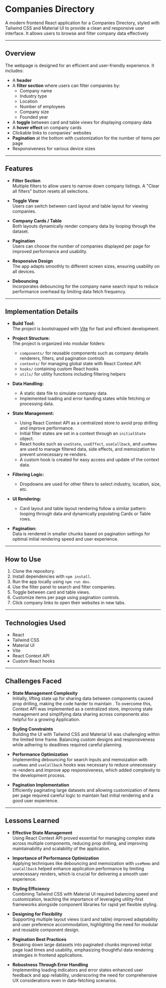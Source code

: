 # Companies Directory

A modern frontend React application for a Companies Directory, styled with Tailwind CSS and Material UI to provide a clean and responsive user interface.
It allows users to browse and filter company data effectively

---

## Overview

The webpage is designed for an efficient and user-friendly experience. It includes:

- A **header**
- A **filter section** where users can filter companies by:
  - Company name
  - Industry type
  - Location
  - Number of employees
  - Company size
  - Founded year
- A **toggle** between card and table views for displaying company data
- A **hover effect** on company cards
- Clickable links to companies' websites
- **Pagination** at the bottom with customization for the number of items per page
- Responsiveness for various device sizes

---

## Features

- **Filter Section**  
  Multiple filters to allow users to narrow down company listings. A "Clear all filters" button resets all selections.
  
- **Toggle View**  
  Users can switch between card layout and table layout for viewing companies.

- **Company Cards / Table**  
  Both layouts dynamically render company data by looping through the dataset.

- **Pagination**  
  Users can choose the number of companies displayed per page for improved performance and usability.

- **Responsive Design**  
  The app adapts smoothly to different screen sizes, ensuring usability on all devices.

- **Debouncing**  
  Incorporates debouncing for the company name search input to reduce performance overhead by limiting data fetch frequency.

---

## Implementation Details

- **Build Tool:**  
  The project is bootstrapped with [Vite](https://vitejs.dev/) for fast and efficient development.

- **Project Structure:**  
  The project is organized into modular folders:  
  - `components/` for reusable components such as company details renderers, filters, and pagination controls  
  - `contexts/` for managing global state with React Context API  
  - `hooks/` containing custom React hooks  
  - `utils/` for utility functions including filtering helpers  

- **Data Handling:**  
  - A static data file to simulate company data.  
  - Implemented loading and error handling states while fetching or processing data.

- **State Management:**  
  - Using React Context API as a centralized store to avoid prop drilling and improve performance.  
  - Initial filter states are set in a context through an `initialState` object.  
  - React hooks such as `useState`, `useEffect`, `useCallback`, and `useMemo` are used to manage filtered data, side effects, and memoization to prevent unnecessary re-renders.  
  - A custom hook is created for easy access and update of the context data.

- **Filtering Logic:**  
  - Dropdowns are used for other filters to select industry, location, size, etc.

- **UI Rendering:**  
  - Card layout and table layout rendering follow a similar pattern: looping through data and dynamically populating Cards or Table rows.  

- **Pagination:**  
  Data is rendered in smaller chunks based on pagination settings for optimal initial rendering speed and user experience.

---

## How to Use

1. Clone the repository.
2. Install dependencies with `npm install`.
3. Run the app locally using `npm run dev`.
4. Use the filter panel to search and filter companies.
5. Toggle between card and table views.
6. Customize items per page using pagination controls.
7. Click company links to open their websites in new tabs.

---

## Technologies Used

- React
- Tailwind CSS
- Material UI
- Vite
- React Context API
- Custom React hooks

---


## Challenges Faced

- **State Management Complexity**  
  Initially, lifting state up for sharing data between components caused prop drilling, making the code harder to maintain . To overcome this, Context API was implemented as a centralized store, improving state management and simplifying data sharing across components also helpful for a growing Application.

- **Styling Constraints**  
  Building the UI with Tailwind CSS and Material UI was challenging within the limited time frame. Balancing custom designs and responsiveness while adhering to deadlines required careful planning.

- **Performance Optimization**  
  Implementing debouncing for search inputs and memoization with `useMemo` and `useCallback` hooks was necessary to reduce unnecessary re-renders and improve app responsiveness, which added complexity to the development process.

- **Pagination Implementation**  
  Efficiently paginating large datasets and allowing customization of items per page required careful logic to maintain fast initial rendering and a good user experience.


---


## Lessons Learned

- **Effective State Management**  
  Using React Context API proved essential for managing complex state across multiple components, reducing prop drilling, and improving maintainability and scalability of the application.

- **Importance of Performance Optimization**  
  Applying techniques like debouncing and memoization with `useMemo` and `useCallback` helped enhance application performance by limiting unnecessary renders, which is crucial for delivering a smooth user experience.

- **Styling Efficiency**  
  Combining Tailwind CSS with Material UI required balancing speed and customization, teaching the importance of leveraging utility-first frameworks alongside component libraries for rapid yet flexible styling.

- **Designing for Flexibility**  
  Supporting multiple layout views (card and table) improved adaptability and user preference accommodation, highlighting the need for modular and reusable component design.

- **Pagination Best Practices**  
  Breaking down large datasets into paginated chunks improved initial page load times and usability, emphasizing thoughtful data rendering strategies in frontend applications.

- **Robustness Through Error Handling**  
  Implementing loading indicators and error states enhanced user feedback and app reliability, underscoring the need for comprehensive UX considerations even in data-fetching scenarios.
